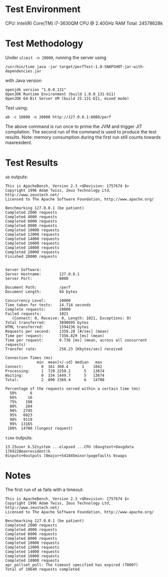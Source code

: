# Test Environment

CPU: Intel(R) Core(TM) i7-3630QM CPU @ 2.40GHz
RAM Total: 24578628k

# Test Methodology

Under `ulimit -n 20000`, running the server using

```
/usr/bin/time java -jar target/perfTest-1.0-SNAPSHOT-jar-with-dependencies.jar
```

with Java version

```
openjdk version "1.8.0_131"
OpenJDK Runtime Environment (build 1.8.0_131-b11)
OpenJDK 64-Bit Server VM (build 25.131-b11, mixed mode)
```

Test using:

```
ab -c 10000 -n 20000 http://127.0.0.1:8080/perf
```

The above command is run once to prime the JVM and trigger JIT compilation. The
second run of the command is used to produce the test results. Note: memory
consumption during the first run still counts towards maxresident.

# Test Results

`ab` outputs:

```
This is ApacheBench, Version 2.3 <$Revision: 1757674 $>
Copyright 1996 Adam Twiss, Zeus Technology Ltd, http://www.zeustech.net/
Licensed to The Apache Software Foundation, http://www.apache.org/

Benchmarking 127.0.0.1 (be patient)
Completed 2000 requests
Completed 4000 requests
Completed 6000 requests
Completed 8000 requests
Completed 10000 requests
Completed 12000 requests
Completed 14000 requests
Completed 16000 requests
Completed 18000 requests
Completed 20000 requests
Finished 20000 requests


Server Software:        
Server Hostname:        127.0.0.1
Server Port:            8080

Document Path:          /perf
Document Length:        84 bytes

Concurrency Level:      10000
Time taken for tests:   14.714 seconds
Complete requests:      20000
Failed requests:        1021
   (Connect: 0, Receive: 0, Length: 1021, Exceptions: 0)
Total transferred:      3890695 bytes
HTML transferred:       1594236 bytes
Requests per second:    1359.28 [#/sec] (mean)
Time per request:       7356.829 [ms] (mean)
Time per request:       0.736 [ms] (mean, across all concurrent requests)
Transfer rate:          258.23 [Kbytes/sec] received

Connection Times (ms)
              min  mean[+/-sd] median   max
Connect:        0  161 360.4      1    1042
Processing:     1  729 2250.2      5   13674
Waiting:        0  334 1449.7      5   13674
Total:          2  890 2369.4      6   14700

Percentage of the requests served within a certain time (ms)
  50%      6
  66%     16
  75%    198
  80%    284
  90%   2745
  95%   6023
  98%   9119
  99%  13165
 100%  14700 (longest request)
```

`time` outputs:

```
13.25user 6.52system ...elapsed ...CPU (0avgtext+0avgdata 1769220maxresident)k
0inputs+0outputs (0major+541845minor)pagefaults 0swaps
```

# Notes

The first run of `ab` fails with a timeout:

```
This is ApacheBench, Version 2.3 <$Revision: 1757674 $>
Copyright 1996 Adam Twiss, Zeus Technology Ltd, http://www.zeustech.net/
Licensed to The Apache Software Foundation, http://www.apache.org/

Benchmarking 127.0.0.1 (be patient)
Completed 2000 requests
Completed 4000 requests
Completed 6000 requests
Completed 8000 requests
Completed 10000 requests
Completed 12000 requests
Completed 14000 requests
Completed 16000 requests
Completed 18000 requests
apr_pollset_poll: The timeout specified has expired (70007)
Total of 19640 requests completed
```
